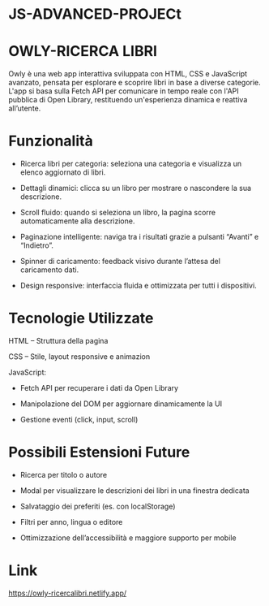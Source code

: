 # JS-ADVANCED-PROJECt
# OWLY-RICERCA LIBRI

Owly è una web app interattiva sviluppata con HTML, CSS e JavaScript avanzato, pensata per esplorare e scoprire libri in base a diverse categorie. L'app si basa sulla Fetch API per comunicare in tempo reale con l'API pubblica di Open Library, restituendo un'esperienza dinamica e reattiva all’utente.


# Funzionalità
- Ricerca libri per categoria: seleziona una categoria e visualizza un elenco aggiornato di libri.

- Dettagli dinamici: clicca su un libro per mostrare o nascondere la sua descrizione.

- Scroll fluido: quando si seleziona un libro, la pagina scorre automaticamente alla descrizione.

- Paginazione intelligente: naviga tra i risultati grazie a pulsanti “Avanti” e “Indietro”.

- Spinner di caricamento: feedback visivo durante l’attesa del caricamento dati.

- Design responsive: interfaccia fluida e ottimizzata per tutti i dispositivi.


# Tecnologie Utilizzate

HTML – Struttura della pagina

CSS – Stile, layout responsive e animazion

JavaScript: 

- Fetch API per recuperare i dati da Open Library

- Manipolazione del DOM per aggiornare dinamicamente la UI

- Gestione eventi (click, input, scroll)

# Possibili Estensioni Future

- Ricerca per titolo o autore

- Modal per visualizzare le descrizioni dei libri in una finestra dedicata

- Salvataggio dei preferiti (es. con localStorage)

- Filtri per anno, lingua o editore

- Ottimizzazione dell’accessibilità e maggiore supporto per mobile


# Link
https://owly-ricercalibri.netlify.app/

